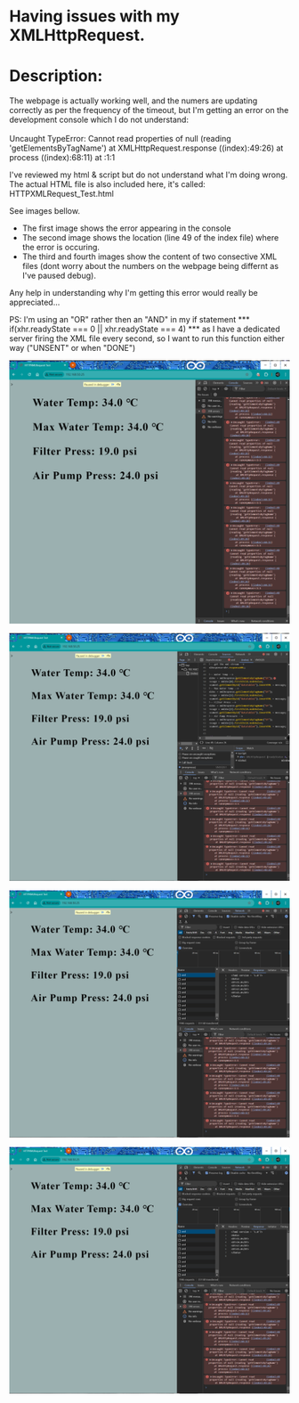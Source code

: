 # Having issues with my XMLHttpRequest.


# Description:
The webpage is actually working well, and the numers are updating correctly as per the frequency of the timeout, but I'm getting an error on the development console which I do not understand: <br><br>
Uncaught TypeError: Cannot read properties of null (reading 'getElementsByTagName') at XMLHttpRequest.response ((index):49:26) at process ((index):68:11) at <anonymous>:1:1

I've reviewed my html & script but do not understand what I'm doing wrong. The actual HTML file is also included here, it's called: HTTPXMLRequest_Test.html

See images bellow.
- The first image shows the error appearing in the console<br>
- The second image shows the location (line 49 of the index file) where the error is occuring.<br>
- The third and fourth images show the content of two consective XML files (dont worry about the numbers on the webpage being differnt as I've paused debug).<br>

Any help in understanding why I'm getting this error would really be appreciated...<br>

PS: I'm using an "OR" rather then an "AND" in my if statement *** if(xhr.readyState === 0 || xhr.readyState === 4) *** as I have a dedicated server firing the XML file every second, so I want to run this function either way ("UNSENT"  or when "DONE")

![Error1](https://github.com/AIoT-Consulting/AJAX_Example/blob/main/assets/Screenshot%20Errors_1.png)

![Error1](https://github.com/AIoT-Consulting/AJAX_Example/blob/main/assets/Screenshot%20Errors_2.png)

![Error1](https://github.com/AIoT-Consulting/AJAX_Example/blob/main/assets/Screenshot%20Network_2.png)

![Error1](https://github.com/AIoT-Consulting/AJAX_Example/blob/main/assets/Screenshot%20Network_3.png)



